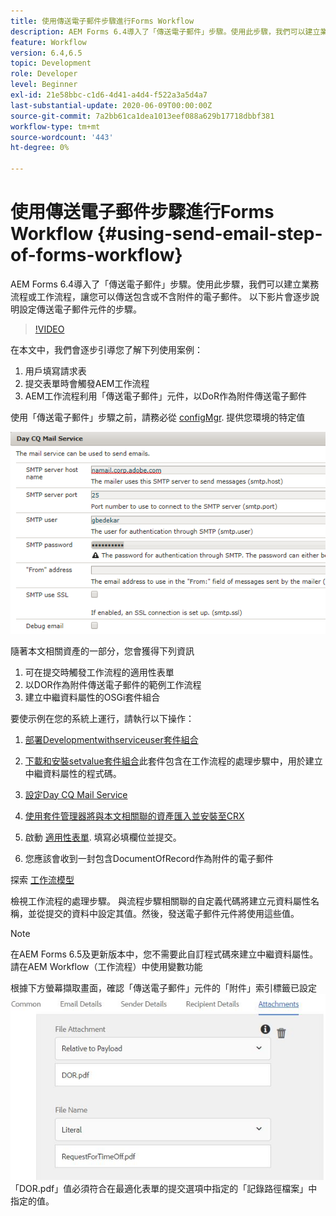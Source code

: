 ```yaml
---
title: 使用傳送電子郵件步驟進行Forms Workflow
description: AEM Forms 6.4導入了「傳送電子郵件」步驟。使用此步驟，我們可以建立業務流程或工作流程，讓您可以傳送包含或不含附件的電子郵件。 以下影片會逐步說明設定傳送電子郵件元件的步驟
feature: Workflow
version: 6.4,6.5
topic: Development
role: Developer
level: Beginner
exl-id: 21e58bbc-c1d6-4d41-a4d4-f522a3a5d4a7
last-substantial-update: 2020-06-09T00:00:00Z
source-git-commit: 7a2bb61ca1dea1013eef088a629b17718dbbf381
workflow-type: tm+mt
source-wordcount: '443'
ht-degree: 0%

---
```


# 使用傳送電子郵件步驟進行Forms Workflow {#using-send-email-step-of-forms-workflow}

AEM Forms 6.4導入了「傳送電子郵件」步驟。使用此步驟，我們可以建立業務流程或工作流程，讓您可以傳送包含或不含附件的電子郵件。 以下影片會逐步說明設定傳送電子郵件元件的步驟。

>[!VIDEO](https://video.tv.adobe.com/v/21499/?quality=9&learn=on)

在本文中，我們會逐步引導您了解下列使用案例：

1. 用戶填寫請求表
1. 提交表單時會觸發AEM工作流程
1. AEM工作流程利用「傳送電子郵件」元件，以DoR作為附件傳送電子郵件

使用「傳送電子郵件」步驟之前，請務必從 [configMgr](http://localhost:4502/system/console/configMgr). 提供您環境的特定值

![設定Day CQ Mail Service](assets/mailservice.png)

隨著本文相關資產的一部分，您會獲得下列資訊

1. 可在提交時觸發工作流程的適用性表單
1. 以DOR作為附件傳送電子郵件的範例工作流程
1. 建立中繼資料屬性的OSGi套件組合

要使示例在您的系統上運行，請執行以下操作：

1. [部署Developmentwithserviceuser套件組合](/help/forms/assets/common-osgi-bundles/DevelopingWithServiceUser.jar)

1. [下載和安裝setvalue套件組合](/help/forms/assets/common-osgi-bundles/SetValueApp.core-1.0-SNAPSHOT.jar)此套件包含在工作流程的處理步驟中，用於建立中繼資料屬性的程式碼。
1. [設定Day CQ Mail Service](https://helpx.adobe.com/experience-manager/6-5/sites/administering/using/notification.html)
1. [使用套件管理器將與本文相關聯的資產匯入並安裝至CRX](assets/emaildoraemformskt.zip)
1. 啟動 [適用性表單](http://localhost:4502/content/dam/formsanddocuments/helpx/timeoffrequestform/jcr:content?wcmmode=disabled). 填寫必填欄位並提交。
1. 您應該會收到一封包含DocumentOfRecord作為附件的電子郵件

探索 [工作流模型](http://localhost:4502/editor.html/conf/global/settings/workflow/models/emaildor.html)

檢視工作流程的處理步驟。 與流程步驟相關聯的自定義代碼將建立元資料屬性名稱，並從提交的資料中設定其值。然後，發送電子郵件元件將使用這些值。

>[!NOTE]
>
>在AEM Forms 6.5及更新版本中，您不需要此自訂程式碼來建立中繼資料屬性。 請在AEM Workflow（工作流程）中使用變數功能

根據下方螢幕擷取畫面，確認「傳送電子郵件」元件的「附件」索引標籤已設定
![「發送電子郵件附件」頁簽](assets/sendemailcomponentconfigure.jpg)「DOR.pdf」值必須符合在最適化表單的提交選項中指定的「記錄路徑檔案」中指定的值。

